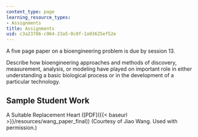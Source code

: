 ```yaml
---
content_type: page
learning_resource_types:
- Assignments
title: Assignments
uid: c3a23786-c964-23a5-0c8f-1a93625ef52e
---
```


A five page paper on a bioengineering problem is due by session 13.

Describe how bioengineering approaches and methods of discovery, measurement, analysis, or modeling have played on important role in either understanding a basic biological process or in the development of a particular technology.

Sample Student Work
-------------------

A Suitable Replacement Heart ([PDF]({{< baseurl >}}/resources/wang_paper_final)) (Courtesy of Jiao Wang. Used with permission.)